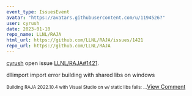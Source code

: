 ```yaml
---
event_type: IssuesEvent
avatar: "https://avatars.githubusercontent.com/u/1194526?"
user: cyrush
date: 2023-01-10
repo_name: LLNL/RAJA
html_url: https://github.com/LLNL/RAJA/issues/1421
repo_url: https://github.com/LLNL/RAJA
---
```


<a href='https://github.com/cyrush' target='_blank'>cyrush</a> open issue <a href='https://github.com/LLNL/RAJA/issues/1421' target='_blank'>LLNL/RAJA#1421</a>.

<p>dllimport import error building with shared libs on windows</p><small>Building RAJA 2022.10.4 with Visual Studio on w/ static libs fails:...</small><a href='https://github.com/LLNL/RAJA/issues/1421' target='_blank'>View Comment</a>